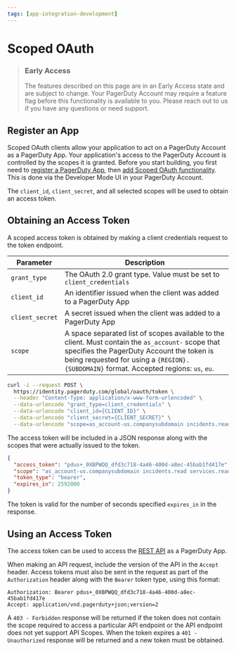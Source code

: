 ```yaml
---
tags: [app-integration-development]
---
```


# Scoped OAuth

<!-- theme: warning -->
> ### Early Access
> 
> The features described on this page are in an Early Access state and are subject to change. Your PagerDuty Account may 
> require a feature flag before this functionality is available to you. Please reach out to us if you have any questions or 
> need support.

## Register an App
Scoped OAuth clients allow your application to act on a PagerDuty Account as a PagerDuty App. Your application's access to the PagerDuty Account is controlled by the scopes it is granted. Before you start building, you first need to [register a PagerDuty App](https://developer.pagerduty.com/docs/ZG9jOjExMDI5NTY5-register-an-app), then [add Scoped OAuth functionality](https://developer.pagerduty.com/docs/b25fd1b8acb1b-app-functionality). This is done via the Developer Mode UI in your PagerDuty Account.

The `client_id`, `client_secret`, and all selected scopes will be used to obtain an access token.

## Obtaining an Access Token

A scoped access token is obtained by making a client credentials request to the token endpoint.

|Parameter|Description|
|-|-|
|`grant_type`|The OAuth 2.0 grant type. Value must be set to `client_credentials`|
|`client_id`|An identifier issued when the client was added to a PagerDuty App|
|`client_secret`|A secret issued when the client was added to a PagerDuty App|
|`scope`|A space separated list of scopes available to the client. Must contain the `as_account-` scope that specifies the PagerDuty Account the token is being requested for using a `{REGION}.{SUBDOMAIN}` format. Accepted regions: `us`, `eu`.|


```bash
curl -i --request POST \
  https://identity.pagerduty.com/global/oauth/token \
  --header "Content-Type: application/x-www-form-urlencoded" \
  --data-urlencode "grant_type=client_credentials" \
  --data-urlencode "client_id={CLIENT_ID}" \
  --data-urlencode "client_secret={CLIENT_SECRET}" \
  --data-urlencode "scope=as_account-us.companysubdomain incidents.read services.read"
```

The access token will be included in a JSON response along with the scopes that were actually issued to the token.

```json
{
  "access_token": "pdus+_0XBPWQQ_dfd3c718-4a46-400d-a8ec-45bab1fd417e",
  "scope": "as_account-us.companysubdomain incidents.read services.read",
  "token_type": "bearer",
  "expires_in": 2592000
}
```

The token is valid for the number of seconds specified `expires_in` in the response.

## Using an Access Token

The access token can be used to access the [REST API](https://developer.pagerduty.com/api-reference/) as a PagerDuty App.

When making an API request, include the version of the API in the `Accept` header. Access tokens must also be sent in the request as part of the `Authorization` header along with the `Bearer` token type, using this format:

```http
Authorization: Bearer pdus+_0XBPWQQ_dfd3c718-4a46-400d-a8ec-45bab1fd417e
Accept: application/vnd.pagerduty+json;version=2
```

A `403 - Forbidden` response will be returned if the token does not contain the scope required to access a particular API endpoint
or the API endpoint does not yet support API Scopes. When the token expires a `401 - Unauthorized` response will be returned 
and a new token must be obtained.

